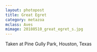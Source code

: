 ```yaml
---
layout: photopost
title: Great Egret
category: metazoa
mclass: Aves
mimage: 20180510_great_egret_s.jpg
---
```



Taken at Pine Gully Park, Houston, Texas

